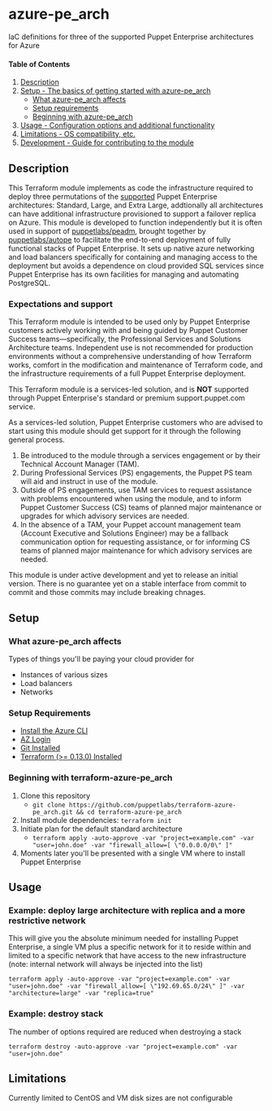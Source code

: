 # azure-pe_arch

IaC definitions for three of the supported Puppet Enterprise architectures for Azure

#### Table of Contents

1. [Description](#description)
2. [Setup - The basics of getting started with azure-pe_arch](#setup)
    * [What azure-pe_arch affects](#what-azure-pe_arch-affects)
    * [Setup requirements](#setup-requirements)
    * [Beginning with azure-pe_arch](#beginning-with-azure-pe_arch)
3. [Usage - Configuration options and additional functionality](#usage)
4. [Limitations - OS compatibility, etc.](#limitations)
5. [Development - Guide for contributing to the module](#development)

## Description

This Terraform module implements as code the infrastructure required to deploy three permutations of the [supported](https://puppet.com/docs/pe/latest/choosing_an_architecture.html) Puppet Enterprise architectures: Standard, Large, and Extra Large, addtionally all architectures can have additional infrastructure provisioned to support a failover replica on Azure. This module is developed to function independently but it is often used in support of [puppetlabs/peadm](https://github.com/puppetlabs/puppetlabs-peadm), brought together by [puppetlabs/autope](https://github.com/puppetlabs/puppetlabs-autope) to facilitate the end-to-end deployment of fully functional stacks of Puppet Enterprise. It sets up native azure networking and load balancers specifically for containing and managing access to the deployment but avoids a dependence on cloud provided SQL services since Puppet Enterprise has its own facilities for managing and automating PostgreSQL.

### Expectations and support

This Terraform module is intended to be used only by Puppet Enterprise customers actively working with and being guided by Puppet Customer Success teams—specifically, the Professional Services and Solutions Architecture teams. Independent use is not recommended for production environments without a comprehensive understanding of how Terraform works, comfort in the modification and maintenance of Terraform code, and the infrastructure requirements of a full Puppet Enterprise deployment.

This Terraform module is a services-led solution, and is **NOT** supported through Puppet Enterprise's standard or premium support.puppet.com service.

As a services-led solution, Puppet Enterprise customers who are advised to start using this module should get support for it through the following general process.

1. Be introduced to the module through a services engagement or by their Technical Account Manager (TAM).
2. During Professional Services (PS) engagements, the Puppet PS team will aid and instruct in use of the module.
3. Outside of PS engagements, use TAM services to request assistance with problems encountered when using the module, and to inform Puppet Customer Success (CS) teams of planned major maintenance or upgrades for which advisory services are needed.
4. In the absence of a TAM, your Puppet account management team (Account Executive and Solutions Engineer) may be a fallback communication option for requesting assistance, or for informing CS teams of planned major maintenance for which advisory services are needed.

This module is under active development and yet to release an initial version. There is no guarantee yet on a stable interface from commit to commit and those commits may include breaking chnages.

## Setup

### What azure-pe_arch affects

Types of things you'll be paying your cloud provider for

* Instances of various sizes
* Load balancers
* Networks

### Setup Requirements

* [Install the Azure CLI](https://docs.microsoft.com/en-us/cli/azure/install-azure-cli)
* [AZ Login](https://registry.terraform.io/providers/hashicorp/azurerm/latest/docs#authenticating-to-azure)
* [Git Installed](https://git-scm.com/downloads)
* [Terraform (>= 0.13.0) Installed](https://www.terraform.io/downloads.html)

### Beginning with terraform-azure-pe_arch

1. Clone this repository
    * `git clone https://github.com/puppetlabs/terraform-azure-pe_arch.git && cd terraform-azure-pe_arch`
2. Install module dependencies: `terraform init`
3. Initiate plan for the default standard architecture
    * `terraform apply -auto-approve -var "project=example.com" -var "user=john.doe" -var "firewall_allow=[ \"0.0.0.0/0\" ]"`
4. Moments later you'll be presented with a single VM where to install Puppet Enterprise

## Usage

### Example: deploy large architecture with replica and a more restrictive network

This will give you the absolute minimum needed for installing Puppet Enterprise, a single VM plus a specific network for it to reside within and limited to a specific network that have access to the new infrastructure (note: internal network will always be injected into the list)

`terraform apply -auto-approve -var "project=example.com" -var "user=john.doe" -var "firewall_allow=[ \"192.69.65.0/24\" ]" -var "architecture=large" -var "replica=true"`

### Example: destroy stack

The number of options required are reduced when destroying a stack

`terraform destroy -auto-approve -var "project=example.com" -var "user=john.doe"`

## Limitations

Currently limited to CentOS and VM disk sizes are not configurable
